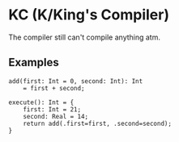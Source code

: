 # KC (K/King's Compiler)

The compiler still can't compile anything atm. 

## Examples

```klang
add(first: Int = 0, second: Int): Int
	= first + second;

execute(): Int = {
	first: Int = 21;
	second: Real = 14;
	return add(.first=first, .second=second);
}
```
